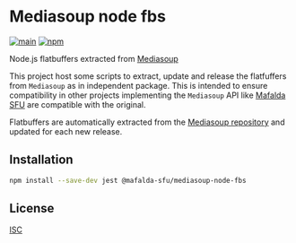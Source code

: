 # Mediasoup node fbs

[![main](https://github.com/Mafalda-SFU/Mediasoup-node-fbs/actions/workflows/main.yml/badge.svg)](https://github.com/Mafalda-SFU/Mediasoup-node-fbs/actions/workflows/main.yml)
[![npm](https://img.shields.io/npm/v/@mafalda-sfu/mediasoup-node-fbs.svg)](https://www.npmjs.com/package/@mafalda-sfu/mediasoup-node-fbs)

Node.js flatbuffers extracted from [Mediasoup](https://mediasoup.org/)

This project host some scripts to extract, update and release the flatfuffers
from `Mediasoup` as in independent package. This is intended to ensure
compatibility in other projects implementing the `Mediasoup` API like
[Mafalda SFU](https://mafalda.io) are compatible with the original.

Flatbuffers are automatically extracted from the
[Mediasoup repository](https://github.com/versatica/mediasoup) and updated for
each new release.

## Installation

```sh
npm install --save-dev jest @mafalda-sfu/mediasoup-node-fbs
```

## License

[ISC](./LICENSE)
